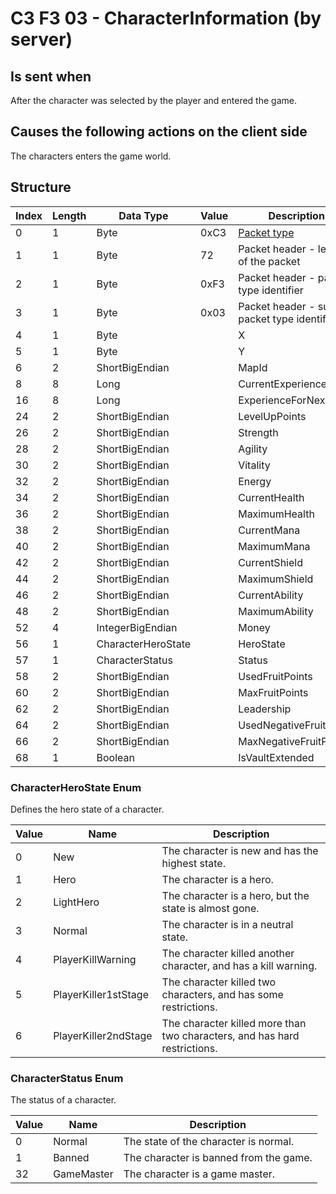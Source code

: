 # C3 F3 03 - CharacterInformation (by server)

## Is sent when

After the character was selected by the player and entered the game.

## Causes the following actions on the client side

The characters enters the game world.

## Structure

| Index | Length | Data Type | Value | Description |
|-------|--------|-----------|-------|-------------|
| 0 | 1 |   Byte   | 0xC3  | [Packet type](PacketTypes.md) |
| 1 | 1 |    Byte   |   72   | Packet header - length of the packet |
| 2 | 1 |    Byte   | 0xF3  | Packet header - packet type identifier |
| 3 | 1 |    Byte   | 0x03  | Packet header - sub packet type identifier |
| 4 | 1 | Byte |  | X |
| 5 | 1 | Byte |  | Y |
| 6 | 2 | ShortBigEndian |  | MapId |
| 8 | 8 | Long |  | CurrentExperience |
| 16 | 8 | Long |  | ExperienceForNextLevel |
| 24 | 2 | ShortBigEndian |  | LevelUpPoints |
| 26 | 2 | ShortBigEndian |  | Strength |
| 28 | 2 | ShortBigEndian |  | Agility |
| 30 | 2 | ShortBigEndian |  | Vitality |
| 32 | 2 | ShortBigEndian |  | Energy |
| 34 | 2 | ShortBigEndian |  | CurrentHealth |
| 36 | 2 | ShortBigEndian |  | MaximumHealth |
| 38 | 2 | ShortBigEndian |  | CurrentMana |
| 40 | 2 | ShortBigEndian |  | MaximumMana |
| 42 | 2 | ShortBigEndian |  | CurrentShield |
| 44 | 2 | ShortBigEndian |  | MaximumShield |
| 46 | 2 | ShortBigEndian |  | CurrentAbility |
| 48 | 2 | ShortBigEndian |  | MaximumAbility |
| 52 | 4 | IntegerBigEndian |  | Money |
| 56 | 1 | CharacterHeroState |  | HeroState |
| 57 | 1 | CharacterStatus |  | Status |
| 58 | 2 | ShortBigEndian |  | UsedFruitPoints |
| 60 | 2 | ShortBigEndian |  | MaxFruitPoints |
| 62 | 2 | ShortBigEndian |  | Leadership |
| 64 | 2 | ShortBigEndian |  | UsedNegativeFruitPoints |
| 66 | 2 | ShortBigEndian |  | MaxNegativeFruitPoints |
| 68 | 1 | Boolean |  | IsVaultExtended |

### CharacterHeroState Enum

Defines the hero state of a character.

| Value | Name | Description |
|-------|------|-------------|
| 0 | New | The character is new and has the highest state. |
| 1 | Hero | The character is a hero. |
| 2 | LightHero | The character is a hero, but the state is almost gone. |
| 3 | Normal | The character is in a neutral state. |
| 4 | PlayerKillWarning | The character killed another character, and has a kill warning. |
| 5 | PlayerKiller1stStage | The character killed two characters, and has some restrictions. |
| 6 | PlayerKiller2ndStage | The character killed more than two characters, and has hard restrictions. |

### CharacterStatus Enum

The status of a character.

| Value | Name | Description |
|-------|------|-------------|
| 0 | Normal | The state of the character is normal. |
| 1 | Banned | The character is banned from the game. |
| 32 | GameMaster | The character is a game master. |